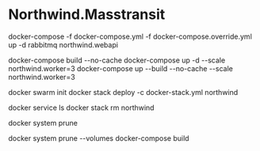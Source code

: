 # Northwind.Masstransit

docker-compose -f docker-compose.yml -f docker-compose.override.yml up -d rabbitmq northwind.webapi

docker-compose build --no-cache
docker-compose up -d --scale northwind.worker=3
docker-compose up --build --no-cache --scale northwind.worker=3


docker swarm init
docker stack deploy -c docker-stack.yml northwind

docker service ls
docker stack rm northwind

docker system prune

docker system prune --volumes
docker-compose build
